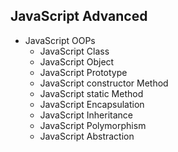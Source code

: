 ## JavaScript Advanced

* JavaScript OOPs
   * JavaScript Class
   * JavaScript Object
   * JavaScript Prototype
   * JavaScript constructor Method
   * JavaScript static Method
   * JavaScript Encapsulation
   * JavaScript Inheritance
   * JavaScript Polymorphism
   * JavaScript Abstraction

 
